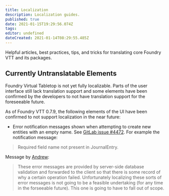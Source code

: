 ```yaml
---
title: Localization
description: Localization guides.
published: true
date: 2021-01-15T19:29:56.074Z
tags: 
editor: undefined
dateCreated: 2021-01-14T08:29:55.485Z
---
```


Helpful articles, best practices, tips, and tricks for translating core Foundry VTT and its packages.

## Currently Untranslatable Elements
Foundry Virtual Tabletop is not yet fully localizable. Parts of the user interface still lack translation support and some elements have been confirmed by the developers to not have translation support for the foreseeable future.

As of Foundry VTT 0.7.9, the following elements of the UI have been confirmed to not support localization in the near future:
- Error notification messages shown when attempting to create new entities with an empty name. See [GitLab issue #4472](https://gitlab.com/foundrynet/foundryvtt/-/issues/4472). For example the notification message:
> Required field name not present in JournalEntry.

Message by [Andrew](https://gitlab.com/aaclayton):

> These error messages are provided by server-side database validation and forwarded to the client so that there is some record of why a certain operation failed. Unfortunately localizing these sorts of error messages is not going to be a feasible undertaking (for any time in the forseeable future). This one is going to have to fall out of scope.